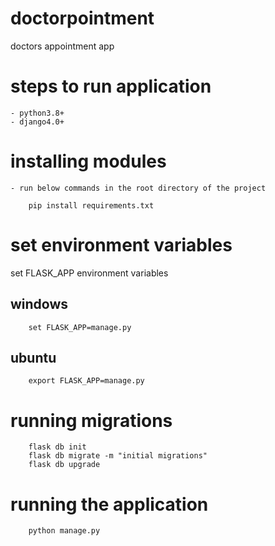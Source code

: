 # doctorpointment
doctors appointment app

# steps to run application
    - python3.8+
    - django4.0+

# installing modules
    - run below commands in the root directory of the project
```
    pip install requirements.txt
```

# set environment variables
set FLASK_APP environment variables
## windows
```
    set FLASK_APP=manage.py
```
## ubuntu
```
    export FLASK_APP=manage.py
```

# running migrations
```
    flask db init
    flask db migrate -m "initial migrations"
    flask db upgrade
```

# running the application
```
    python manage.py
```
